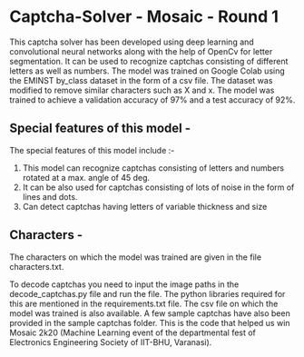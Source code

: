 # Captcha-Solver - Mosaic - Round 1 
This captcha solver has been developed using deep learning and convolutional neural networks along with the help of OpenCv for letter segmentation. It can be used to recognize captchas consisting of different letters as well as numbers. The model was trained on Google Colab using the EMINST by_class dataset in the form of a csv file. The dataset was modified to remove similar characters such as X and x. The model was trained to achieve a validation accuracy of 97% and a test accuracy of 92%.

## Special features of this model - 
The special features of this model include :-  
  1. This model can recognize captchas consisting of letters and numbers rotated at a max. angle of 45 deg.
  2. It can be also used for captchas consisting of lots of noise in the form of lines and dots.
  3. Can detect captchas having letters of variable thickness and size
  
## Characters - 
The characters on which the model was trained are given in the file characters.txt.


To decode captchas you need to input the image paths in the decode_captchas.py file and run the file. The python libraries required for this are mentioned in the requirements.txt file. The csv file on which the model was trained is also available. A few sample captchas have also been provided in the sample captchas folder. This is the code that helped us win Mosaic 2k20 (Machine Learning event of the departmental fest of Electronics Engineering Society of IIT-BHU, Varanasi).
